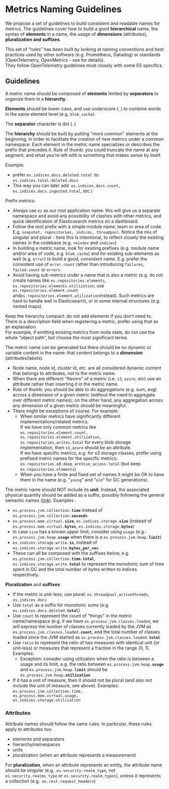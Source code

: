 # Metrics Naming Guidelines

We propose a set of guidelines to build consistent and readable names for metrics. The guidelines cover how to build a good **hierarchical** name, the syntax of **elements** in a name, the usage of **dimensions** (attributes), **pluralization **and** suffixes**.

This set of “rules” has been built by looking at naming conventions and best practices used by other software (e.g. Prometheus, Datadog) or standards (OpenTelemetry, OpenMetrics - see  for details). \
They follow OpenTelemetry guidelines most closely with some ES specifics.

## Guidelines

A metric name should be composed of **elements** limited by **separators** to organize them in a **hierarchy**.

**Elements** should be lower-case, and use underscore (`_`) to combine words in the same element level (e.g. `blob_cache`).

The **separator** character is dot (`.`)

The **hierarchy** should be built by putting "more common" elements at the beginning, in order to facilitate the creation of new metrics under a common namespace. Each element in the metric name specializes or describes the prefix that precedes it. Rule of thumb: you could truncate the name at any segment, and what you're left with is something that makes sense by itself.

Example:
* prefer `es.indices.docs.deleted.total `to `es.indices.total.deleted.docs`
* This way you can later add` es.indices.docs.count, es.indices.docs.ingested.total`, etc.)

Prefix metrics:
* Always use `es` as our root application name: this will give us a separate namespace and avoid any possibility of clashes with other metrics, and quick identification of Elasticsearch metrics on a dashboard.
* Follow the root prefix with a simple module name, team or area of code. E.g. `snapshot, repositories, indices, threadpool`. Notice the mix of singular and plural - here this is intentional, to reflect closely the existing names in the codebase (e.g. `reindex` and `indices`)
* In building a metric name, look for existing prefixes (e.g. module name and/or area of code, e.g. `blob_cache`) and for existing sub-elements as well (e.g. `error`) to build a good, consistent name. E.g. prefer the consistent use of `error.count` rather than introducing `failures`, `failed.count` or `errors`.` `
* Avoid having sub-metrics under a name that is also a metric (e.g. do not create names like `es.repositories.elements`,` es.repositories.elements.utilization`; use` es.repositories.element.count` and` es.repositories.element.utilization `instead). Such metrics are hard to handle well in Elasticsearch, or in some internal structures (e.g. nested maps).

Keep the hierarchy compact: do not add elements if you don’t need to. There is a description field when registering a metric, prefer using that as an explanation. \
For example, if emitting existing metrics from node stats, do not use the whole “object path”, but choose the most significant terms.

The metric name can be generated but there should be no dynamic or variable content in the name: that content belongs to a **dimension** (attributes/labels).

* Node name, node id, cluster id, etc. are all considered dynamic content that belongs to attributes, not to the metric name.
* When there are different "flavors" of a metric (i.e. `s3`, `azure`, etc) use an attribute rather than inserting it in the metric name.
* Rule of thumb: you should be able to do aggregations (e.g. sum, avg) across a dimension of a given metric (without the need to aggregate over different metric names); on the other hand, any aggregation across any dimension of a given metric should be meaningful.
* There might be exceptions of course. For example:
    * When similar metrics have significantly different implementations/related metrics.  \
      If we have only common metrics like  `es.repositories.element.count, es.repositories.element.utilization, es.repositories.writes.total` for every blob storage implementation, then `s3,azure` should be an attribute. \
      If we have specific metrics, e.g. for s3 storage classes, prefer using prefixed metric names for the specific metrics:  <code>es.repositories.<strong>s3</strong>.deep_archive_access.total</code> (but keep `es.repositories.elements`)
    * When you have a finite and fixed set of names it might be OK to have them in the name (e.g. "`young`" and "`old`" for GC generations).

The metric name should NOT include its **unit**. Instead, the associated physical quantity should be added as a suffix, possibly following the general semantic names ([link](https://opentelemetry.io/docs/specs/semconv/general/metrics/#instrument-naming)).
Examples :
* <code>es.process.jvm.collection.<strong>time</strong></code> instead of <code>es.process.jvm.collection.<strong>seconds</strong></code>.
* <code>es.process.mem.virtual.<strong>size</strong></code>, <code>es.indices.storage.<strong>size</strong></code> (instead of <code>es.process.mem.virtual.<strong>bytes</strong></code>, <code>es.indices.storage.<strong>bytes</strong></code>)
* In case `size` has a known upper limit, consider using `usage` (e.g.: <code>es.process.jvm.heap.<strong>usage</strong></code> when there is a <code>es.process.jvm.heap.<strong>limit</strong></code>)
* <code>es.indices.storage.write.<strong>io</strong></code>, instead of <code>es.indices.storage.write.<strong>bytes_per_sec</strong></code>
* These can all be composed with the suffixes below, e.g. <code>es.process.jvm.collection.<strong>time.total</strong></code>, <code>es.indices.storage.write.<strong>total</strong></code> to represent the monotonic sum of time spent in GC and the total number of bytes written to indices respectively.

**Pluralization** and **suffixes**:
* If the metric is unit-less, use plural: `es.threadpool.activethreads`, `es.indices.docs`
* Use `total` as a suffix for monotonic sums (e.g. <code>es.indices.docs.deleted.<strong>total</strong></code>)
* Use `count` to represent the count of "things" in the metric name/namespace (e.g. if we have `es.process.jvm.classes.loaded`, we will express the number of classes currently loaded by the JVM as <code>es.process.jvm.classes.loaded.<strong>count</strong></code>, and the total number of classes loaded since the JVM started as <code>es.process.jvm.classes.loaded.<strong>total</strong></code>
* Use `ratio` to represent the ratio of two measures with identical unit (or unit-less) or measures that represent a fraction in the range [0, 1]. Examples:
    * Exception: consider using utilization when the ratio is between a usage and its limit, e.g. the ratio between <code>es.process.jvm.heap.<strong>usage</strong></code> and <code>es.process.jvm.heap.<strong>limit</strong></code> should be <code>es.process.jvm.heap.<strong>utilization</strong></code>
* If it has a unit of measure, then it should not be plural (and also not include the unit of measure, see above). Examples:  <code>es.process.jvm.collection.time, es.process.mem.virtual.usage<strong>, </strong>es.indices.storage.utilization</code>

### Attributes

Attribute names should follow the same rules. In particular, these rules apply to attributes too:
* elements and separators
* hierarchy/namespaces
* units
* pluralization (when an attribute represents a measurement)

For **pluralization**, when an attribute represents an entity, the attribute name should be singular (e.g.` es.security.realm_type`, not` es.security.realms_type` or `es.security.realm_types`), unless it represents a collection (e.g.` es.rest.request_headers`)
